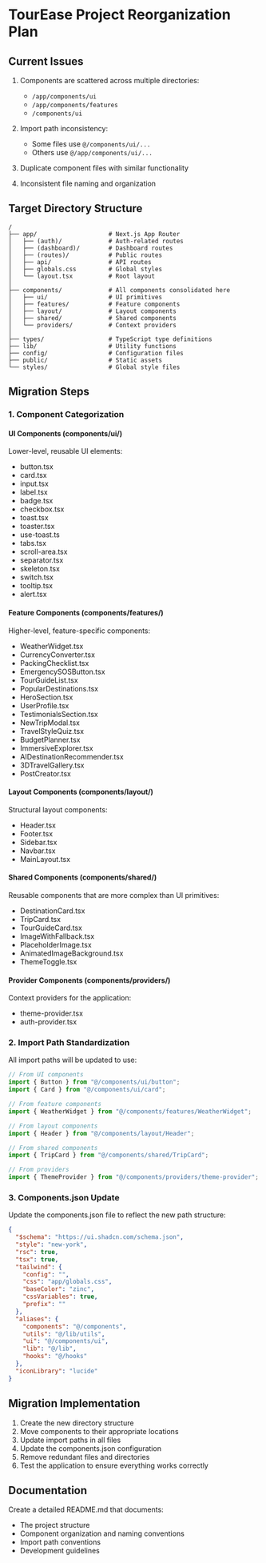# TourEase Project Reorganization Plan

## Current Issues

1. Components are scattered across multiple directories:
   - `/app/components/ui`
   - `/app/components/features`
   - `/components/ui`
   
2. Import path inconsistency:
   - Some files use `@/components/ui/...`
   - Others use `@/app/components/ui/...`
   
3. Duplicate component files with similar functionality
   
4. Inconsistent file naming and organization

## Target Directory Structure

```
/
├── app/                    # Next.js App Router 
│   ├── (auth)/             # Auth-related routes 
│   ├── (dashboard)/        # Dashboard routes
│   ├── (routes)/           # Public routes
│   ├── api/                # API routes
│   ├── globals.css         # Global styles
│   └── layout.tsx          # Root layout
│
├── components/             # All components consolidated here
│   ├── ui/                 # UI primitives
│   ├── features/           # Feature components
│   ├── layout/             # Layout components
│   ├── shared/             # Shared components
│   └── providers/          # Context providers
│
├── types/                  # TypeScript type definitions
├── lib/                    # Utility functions
├── config/                 # Configuration files
├── public/                 # Static assets
└── styles/                 # Global style files
```

## Migration Steps

### 1. Component Categorization

#### UI Components (components/ui/)
Lower-level, reusable UI elements:
- button.tsx
- card.tsx
- input.tsx
- label.tsx
- badge.tsx
- checkbox.tsx
- toast.tsx
- toaster.tsx
- use-toast.ts
- tabs.tsx
- scroll-area.tsx
- separator.tsx
- skeleton.tsx
- switch.tsx
- tooltip.tsx
- alert.tsx

#### Feature Components (components/features/)
Higher-level, feature-specific components:
- WeatherWidget.tsx
- CurrencyConverter.tsx
- PackingChecklist.tsx
- EmergencySOSButton.tsx
- TourGuideList.tsx
- PopularDestinations.tsx
- HeroSection.tsx
- UserProfile.tsx
- TestimonialsSection.tsx
- NewTripModal.tsx
- TravelStyleQuiz.tsx
- BudgetPlanner.tsx
- ImmersiveExplorer.tsx
- AIDestinationRecommender.tsx
- 3DTravelGallery.tsx
- PostCreator.tsx

#### Layout Components (components/layout/)
Structural layout components:
- Header.tsx
- Footer.tsx
- Sidebar.tsx
- Navbar.tsx
- MainLayout.tsx

#### Shared Components (components/shared/)
Reusable components that are more complex than UI primitives:
- DestinationCard.tsx
- TripCard.tsx
- TourGuideCard.tsx
- ImageWithFallback.tsx
- PlaceholderImage.tsx
- AnimatedImageBackground.tsx
- ThemeToggle.tsx

#### Provider Components (components/providers/)
Context providers for the application:
- theme-provider.tsx
- auth-provider.tsx

### 2. Import Path Standardization

All import paths will be updated to use:

```typescript
// From UI components
import { Button } from "@/components/ui/button";
import { Card } from "@/components/ui/card";

// From feature components
import { WeatherWidget } from "@/components/features/WeatherWidget";

// From layout components
import { Header } from "@/components/layout/Header";

// From shared components
import { TripCard } from "@/components/shared/TripCard";

// From providers
import { ThemeProvider } from "@/components/providers/theme-provider";
```

### 3. Components.json Update

Update the components.json file to reflect the new path structure:

```json
{
  "$schema": "https://ui.shadcn.com/schema.json",
  "style": "new-york",
  "rsc": true,
  "tsx": true,
  "tailwind": {
    "config": "",
    "css": "app/globals.css",
    "baseColor": "zinc",
    "cssVariables": true,
    "prefix": ""
  },
  "aliases": {
    "components": "@/components",
    "utils": "@/lib/utils",
    "ui": "@/components/ui",
    "lib": "@/lib",
    "hooks": "@/hooks"
  },
  "iconLibrary": "lucide"
}
```

## Migration Implementation

1. Create the new directory structure
2. Move components to their appropriate locations
3. Update import paths in all files
4. Update the components.json configuration
5. Remove redundant files and directories
6. Test the application to ensure everything works correctly

## Documentation

Create a detailed README.md that documents:
- The project structure
- Component organization and naming conventions
- Import path conventions
- Development guidelines 